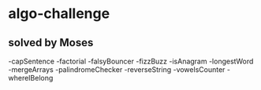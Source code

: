 # algo-challenge
## solved by Moses
-capSentence
-factorial
-falsyBouncer
-fizzBuzz
-isAnagram
-longestWord
-mergeArrays
-palindromeChecker
-reverseString 
-vowelsCounter
-whereIBelong